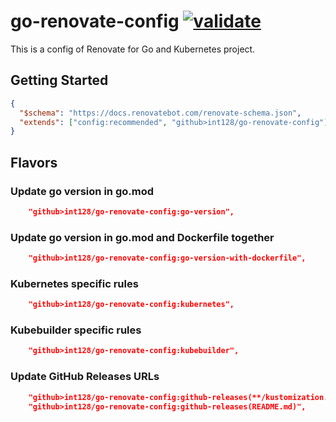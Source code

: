 # go-renovate-config [![validate](https://github.com/int128/go-renovate-config/actions/workflows/validate.yaml/badge.svg)](https://github.com/int128/go-renovate-config/actions/workflows/validate.yaml)

This is a config of Renovate for Go and Kubernetes project.

## Getting Started

```json
{
  "$schema": "https://docs.renovatebot.com/renovate-schema.json",
  "extends": ["config:recommended", "github>int128/go-renovate-config"]
}
```

## Flavors

### Update go version in go.mod

```json
    "github>int128/go-renovate-config:go-version",
```

### Update go version in go.mod and Dockerfile together

```json
    "github>int128/go-renovate-config:go-version-with-dockerfile",
```

### Kubernetes specific rules

```json
    "github>int128/go-renovate-config:kubernetes",
```

### Kubebuilder specific rules

```json
    "github>int128/go-renovate-config:kubebuilder",
```

### Update GitHub Releases URLs

```json
    "github>int128/go-renovate-config:github-releases(**/kustomization.yaml)",
    "github>int128/go-renovate-config:github-releases(README.md)",
```
